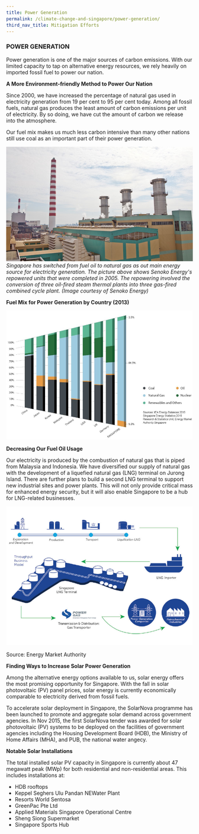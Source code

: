 ```yaml
---
title: Power Generation
permalink: /climate-change-and-singapore/power-generation/
third_nav_title: Mitigation Efforts
---
```


### POWER GENERATION

Power generation is one of the major sources of carbon emissions. With our limited capacity to tap on alternative energy resources, we rely heavily on imported fossil fuel to power our nation.

**A More Environment-friendly Method to Power Our Nation**

Since 2000, we have increased the percentage of natural gas used in electricity generation from 19 per cent to 95 per cent today. Among all fossil fuels, natural gas produces the least amount of carbon emissions per unit of electricity. By so doing, we have cut the amount of carbon we release into the atmosphere.

Our fuel mix makes us much less carbon intensive than many other nations still use coal as an important part of their power generation.

![A More Environment-friendly Method to Power Our Nation](/images/a-more-enviroment-friendly-method-to-power-our-nation.jpg "A More Environment-friendly Method to Power Our Nation")
*Singapore has switched from fuel oil to natural gas as out main energy source for electricity generation. The picture above shows Senoko Energy's repowered units that were completed in 2005. The repowering involved the conversion of three oil-fired steam thermal plants into three gas-fired combined cycle plant. (Image courtesy of Senoko Energy)*

**Fuel Mix for Power Generation by Country (2013)**

![Fuel Mix for Power Generation by Country (2013)](/images/fuel-mix-for-power-generation-by-country-2013.jpg "Fuel Mix for Power Generation by Country (2013)")

**Decreasing Our Fuel Oil Usage**

Our electricity is produced by the combustion of natural gas that is piped from Malaysia and Indonesia. We have diversified our supply of natural gas with the development of a liquefied natural gas (LNG) terminal on Jurong Island. There are further plans to build a second LNG terminal to support new industrial sites and power plants. This will not only provide critical mass for enhanced energy security, but it will also enable Singapore to be a hub for LNG-related businesses.

![Decreasing Our Fuel Oil Usage](/images/decreasing-our-fuel-oil-usage.jpg "Decreasing Our Fuel Oil Usage")

Source: Energy Market Authority

**Finding Ways to Increase Solar Power Generation**

Among the alternative energy options available to us, solar energy offers the most promising opportunity for Singapore. With the fall in solar photovoltaic (PV) panel prices, solar energy is currently economically comparable to electricity derived from fossil fuels.

To accelerate solar deployment in Singapore, the SolarNova programme has been launched to promote and aggregate solar demand across government agencies. In Nov 2015, the first SolarNova tender was awarded for solar photovoltaic (PV) systems to be deployed on the facilities of government agencies including the Housing Development Board (HDB), the Ministry of Home Affairs (MHA), and PUB, the national water angecy.

**Notable Solar Installations**

The total installed solar PV capacity in Singapore is currently about 47 megawatt peak (MWp) for both residential and non-residential areas. This includes installations at:

* HDB rooftops  
* Keppel Seghers Ulu Pandan NEWater Plant  
* Resorts World Sentosa  
* GreenPac Pte Ltd  
* Applied Materials Singapore Operational Centre  
* Sheng Siong Supermarket  
* Singapore Sports Hub

